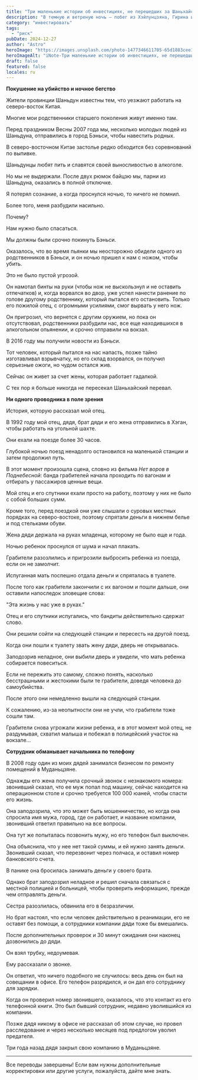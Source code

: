 ```yaml
---
title: "Три маленькие истории об инвестициях, не перешедших за Шаньхайский перевал"
description: "В темную и ветреную ночь – побег из Хэйлунцзяна, Гирина и Ляонина"
category: "инвестировать"
tags:
  - "риск"
pubDate: 2024-12-27
author: "Astro"
heroImage: "https://images.unsplash.com/photo-1477346611705-65d1883cee1e"
heroImageAlt: "iNote-Три маленькие истории об инвестициях, не перешедших за Шаньхайский"
draft: false
featured: false
locales: ru
---
```


**Покушение на убийство и ночное бегство**

Жители провинции Шаньдун известны тем, что уезжают работать на северо-восток Китая.

Многие мои родственники старшего поколения живут именно там.

Перед праздником Весны 2007 года мы, несколько молодых людей из Шаньдуна, отправились в город Бэньси, чтобы навестить родных.

В северо-восточном Китае застолье редко обходится без соревнований по выпивке.

Шаньдунцы любят пить и славятся своей выносливостью в алкоголе.

Но мы не выдержали. После двух рюмок байцзю мы, парни из Шаньдуна, оказались в полной отключке.

Я потерял сознание, а когда проснулся ночью, то ничего не помнил.

Более того, меня разбудили насильно.

Почему?

Нам нужно было спасаться.

Мы должны были срочно покинуть Бэньси.

Оказалось, что во время пьянки мы неосторожно обидели одного из родственников в Бэньси, и он ночью пришел к нам с ножом, чтобы убить.

Это не было пустой угрозой.

Он намотал бинты на руки (чтобы нож не выскользнул и не оставить отпечатков) и, когда ворвался во двор, уже успел нанести ранение по голове другому родственнику, который пытался его остановить. Только его пожилой отец, с огромными усилиями, смог вырвать у него нож.

Он пригрозил, что вернется с другим оружием, но пока он отсутствовал, родственники разбудили нас, все еще находившихся в алкогольном опьянении, и срочно отправили на вокзал.

В 2016 году мы получили новости из Бэньси.

Тот человек, который пытался на нас напасть, позже тайно изготавливал взрывчатку, но его склад взорвался, он получил серьезные ожоги, но чудом остался жив.

Сейчас он живет за счет жены, которая работает гадалкой.

С тех пор я больше никогда не пересекал Шаньхайский перевал.

**Ни одного проводника в поле зрения**

История, которую рассказал мой отец.

В 1992 году мой отец, дядя, брат дяди и его жена отправились в Хэган, чтобы работать на угольной шахте.

Они ехали на поезде более 30 часов.

Глубокой ночью поезд ненадолго остановился на маленькой станции и затем продолжил путь.

В этот момент произошла сцена, словно из фильма _Нет воров в Поднебесной_: банда грабителей начала проходить по вагонам и отбирать у пассажиров ценные вещи.

Мой отец и его спутники ехали просто на работу, поэтому у них не было с собой больших сумм.

Кроме того, перед поездкой они уже слышали о суровых местных порядках на северо-востоке, поэтому спрятали деньги в нижнем белье и под стельками обуви.

Жена дяди держала на руках младенца, которому не было еще и года.

Ночью ребенок проснулся от шума и начал плакать.

Грабители разозлились и пригрозили выбросить ребенка из поезда, если он не замолчит.

Испуганная мать поспешно отдала деньги и спряталась в туалете.

После того как грабители закончили с их вагоном и пошли дальше, они оставили напоследок зловещие слова:

"Эта жизнь у нас уже в руках."

Отец и его спутники испугались, что бандиты действительно сдержат слово.

Они решили сойти на следующей станции и пересесть на другой поезд.

Когда они пошли к туалету звать жену дяди, дверь не открывалась.

Заподозрив неладное, они выбили дверь и увидели, что мать ребенка собирается повеситься.

Если не пережить это самому, сложно понять, насколько бесстрашными и жестокими были те грабители, доведя человека до самоубийства.

После этого они немедленно вышли на следующей станции.

К сожалению, из-за неопытности они не учли, что грабители тоже сошли там.

Грабители снова угрожали жизни ребенка, и в этот момент мой отец, не раздумывая, схватил малыша и побежал в полицейский участок на вокзале...

**Сотрудник обманывает начальника по телефону**

В 2008 году один из моих дядей занимался бизнесом по ремонту помещений в Муданьцзяне.

Однажды его жена получила срочный звонок с незнакомого номера: звонивший сказал, что ее муж попал под машину, сейчас находится на операционном столе и срочно требуется 100 000 юаней, чтобы спасти его жизнь.

Она заподозрила, что это может быть мошенничество, но когда она спросила имя мужа, город, где он работает, и название компании, звонивший ответил правильно на все вопросы.

Она тут же попыталась позвонить мужу, но его телефон был выключен.

Она объяснила, что у нее нет такой суммы, и ей нужно занять деньги. Звонивший сказал, что перезвонит через полчаса, и оставил номер банковского счета.

В панике она бросилась занимать деньги у своего брата.

Однако брат заподозрил неладное и решил сначала связаться с местной полицией и больницей, чтобы проверить информацию, прежде чем отправлять деньги.

Сестра разозлилась, обвинила его в безразличии.

Но брат настоял, что если человек действительно в реанимации, его не оставят без помощи, а сотрудники компании дяди тоже бы вмешались.

После дополнительных проверок и 30 минут ожидания они наконец дозвонились до дяди.

Он взял трубку, недоумевая.

Ему рассказали о звонке.

Он ответил, что ничего подобного не случилось: весь день он был на совещании в офисе. Его телефон разрядился, и он дал его сотруднику для зарядки.

Когда он проверил номер звонившего, оказалось, что это контакт из его телефонной книги. Это был бывший сотрудник, недавно уволившийся из компании.

Позже дядя никому в офисе не рассказал об этом случае, но провел расследование и через несколько месяцев под предлогом уволил предателя.

Три года назад дядя закрыл свою компанию в Муданьцзяне.

---

Все переводы завершены! Если вам нужны дополнительные корректировки или другие услуги, пожалуйста, дайте мне знать.
